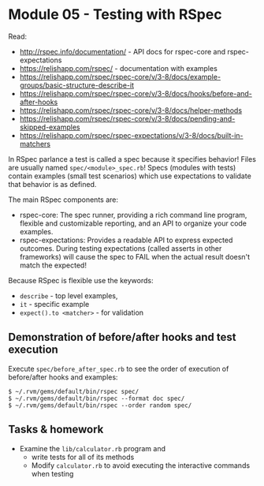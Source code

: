 # Module 05 - Testing with RSpec

Read:
* http://rspec.info/documentation/ - API docs for rspec-core and rspec-expectations
* https://relishapp.com/rspec/ - documentation with examples
* https://relishapp.com/rspec/rspec-core/v/3-8/docs/example-groups/basic-structure-describe-it
* https://relishapp.com/rspec/rspec-core/v/3-8/docs/hooks/before-and-after-hooks
* https://relishapp.com/rspec/rspec-core/v/3-8/docs/helper-methods
* https://relishapp.com/rspec/rspec-core/v/3-8/docs/pending-and-skipped-examples
* https://relishapp.com/rspec/rspec-expectations/v/3-8/docs/built-in-matchers


In RSpec parlance a test is called a spec because it specifies behavior!
Files are usually named `spec/<module>_spec.rb`! Specs (modules with tests)
contain examples (small test scenarios) which use expectations to validate
that behavior is as defined.


The main RSpec components are:

* rspec-core: The spec runner, providing a rich command line program, flexible
  and customizable reporting, and an API to organize your code examples.
* rspec-expectations: Provides a readable API to express expected outcomes. During
  testing expectations (called asserts in other frameworks) will cause the
  spec to FAIL when the actual result doesn't match the expected!

Because RSpec is flexible use the keywords:
* `describe` - top level examples,
* `it` - specific example
* `expect().to <matcher>` - for validation


## Demonstration of before/after hooks and test execution

Execute `spec/before_after_spec.rb` to see the order of execution of before/after hooks
and examples:

    $ ~/.rvm/gems/default/bin/rspec spec/
    $ ~/.rvm/gems/default/bin/rspec --format doc spec/
    $ ~/.rvm/gems/default/bin/rspec --order random spec/


## Tasks & homework

* Examine the `lib/calculator.rb` program and
  * write tests for all of its methods
  * Modify `calculator.rb` to avoid executing the interactive commands when testing
